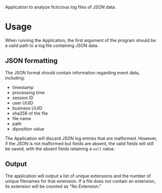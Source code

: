 Application to analyze ficticious log files of JSON data.
# Usage
When running the Application, the first argument of the program should be a valid path to a log file containing JSON data.
## JSON formatting
The JSON format should contain information regarding event data, including:
- timestamp
- processing time
- session ID
- user UUID
- business UUID
- sha256 of the file
- file name
- path
- diposition value

The Application will discard JSON log entries that are malformed. However, if the JSON is not malformed but fields are absent, the valid fields will still be saved, with the absent fields retaining a `null` value.
## Output
The application will output a list of unique extensions and the number of unique filenames for that extension. If a file does not contain an extension, its extension will be counted as "No Extension."